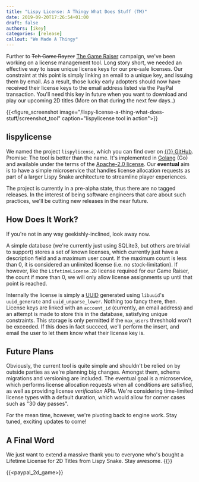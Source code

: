 ```yaml
---
title: "Lispy License: A Thingy What Does Stuff (TM)"
date: 2019-09-20T17:26:54+01:00
draft: false
authors: [ikey]
categories: [release]
callout: "We Made A Thingy"
---
```


Further to ~~Teh Game Rayzer~~ [The Game Raiser](/the-game-raiser) campaign, we've been working on a license management tool. Long story short, we needed an effective
way to issue unique license keys for our pre-sale licenses. Our constraint at this point is simply linking an email to a unique key, and issuing them by email. As a result,
those lucky early adopters should now have received their license keys to the email address listed via the PayPal transaction. You'll need this key in future when you
want to download and play our upcoming 2D titles (More on that during the next few days..)

{{<figure_screenshot image="/lispy-license-a-thing-what-does-stuff/screenshot_tool" caption="lispylicense tool in action">}}

## lispylicense

We named the project `lispylicense`, which you can find over on [{{<fontawesome fab fa-github>}} GitHub](https://github.com/lispysnake/lispylicense). Promise: The tool is better than
the name. It's implemented in [Golang](https://golang.org/) (Go) and available under the terms of the [Apache-2.0 license](https://www.apache.org/licenses/LICENSE-2.0). Our **eventual**
aim is to have a simple microservice that handles license allocation requests as part of a larger Lispy Snake architecture to streamline player experiences.

The project is currently in a pre-alpha state, thus there are no tagged releases. In the interest of being software engineers that care about such practices, we'll be cutting new
releases in the near future.


## How Does It Work?

If you're not in any way geekishly-inclined, look away now.

A simple database (we're currently just using SQLite3, but others are trivial to support) stores a set of known licenses, which currently just have a description field and a maximum
user count. If the maximum count is less than 0, it is considered an unlimited license (i.e. no stock-limitation). If however, like the `LifetimeLicense.2D` license required for our
Game Raiser, the count if more than 0, we will only allow license assignments up until that point is reached.

Internally the license is simply a [UUID](https://en.wikipedia.org/wiki/Universally_unique_identifier) generated using `libuuid`'s `uuid_generate` and `uuid_unparse_lower`. Nothing
too fancy there, then. License keys are linked with an `account_id` (currently, an email address) and an attempt is made to store this in the database, satisfying unique constraints.
This storage is only permitted if the `max_users` threshhold won't be exceeded. If this does in fact succeed, we'll perform the insert, and email the user to let them know what their
license key is.

## Future Plans

Obviously, the current tool is quite simple and shouldn't be relied on by outside parties as we're planning big changes. Amongst them, schema migrations and versioning are included.
The eventual goal is a microservice, which performs license allocation requests when all conditions are satisfied, as well as providing license *verification* APIs. We're considering
time-limited license types with a default duration, which would allow for corner cases such as "30 day passes".

For the mean time, however, we're pivoting back to engine work. Stay tuned, exciting updates to come!

## A Final Word

We just want to extend a massive thank you to everyone who's bought a Lifetime License for 2D Titles from Lispy Snake. Stay awesome. {{<fontawesome fa fa-heart>}}

{{<paypal_2d_game>}}
